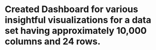 # Created Dashboard for various insightful visualizations for a data set having approximately 10,000 columns and 24 rows.
